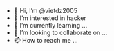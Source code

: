 - 👋 Hi, I’m @vietdz2005
- 👀 I’m interested in hacker
- 🌱 I’m currently learning ...
- 💞️ I’m looking to collaborate on ...
- 📫 How to reach me ...

<!---
vietdz2005/vietdz2005 is a ✨ special ✨ repository because its `README.md` (this file) appears on your GitHub profile.
You can click the Preview link to take a look at your changes.
--->
